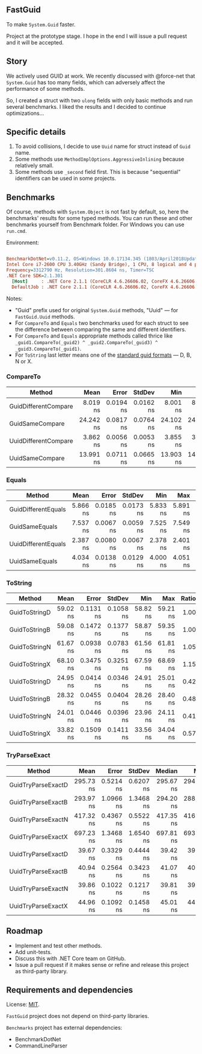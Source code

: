 ## FastGuid

To make ```System.Guid``` faster.

Project at the prototype stage. I hope in the end I will issue a pull request and it will be accepted.

## Story

We actively used GUID at work.
We recently discussed with @force-net that ```System.Guid``` has too many fields,
which can adversely affect the performance of some methods.

So, I created a struct with two ```ulong``` fields with only basic methods and run several benchmarks.
I liked the results and I decided to continue optimizations...

## Specific details

1. To avoid collisions, I decide to use ```Uuid``` name for struct instead of ```Guid``` name.
2. Some methods use ```MethodImplOptions.AggressiveInlining``` because relatively small.
3. Some methods use ```_second``` field first. This is because "sequential" identifiers can be used in some projects.

## Benchmarks

Of course, methods with ```System.Object``` is not fast by default, so, here the benchmarks' results for some typed methods.
You can run these and other benchmarks yourself from Benchmark folder. For Windows you can use ```run.cmd```.

Environment:

``` ini

BenchmarkDotNet=v0.11.2, OS=Windows 10.0.17134.345 (1803/April2018Update/Redstone4)
Intel Core i7-2600 CPU 3.40GHz (Sandy Bridge), 1 CPU, 8 logical and 4 physical cores
Frequency=3312790 Hz, Resolution=301.8604 ns, Timer=TSC
.NET Core SDK=2.1.301
  [Host]     : .NET Core 2.1.1 (CoreCLR 4.6.26606.02, CoreFX 4.6.26606.05), 64bit RyuJIT
  DefaultJob : .NET Core 2.1.1 (CoreCLR 4.6.26606.02, CoreFX 4.6.26606.05), 64bit RyuJIT
```

Notes:

* "Guid" prefix used for original ```System.Guid``` methods, "Uuid" — for ```FastGuid.Uuid``` methods.
* For ```CompareTo``` and ```Equals``` two benchmarks used for each struct to see the difference between comparing the same and different identifiers.
* For ```CompareTo``` and ```Equals``` appropriate methods called thrice like ```_guid1.CompareTo(_guid2) ^ _guid2.CompareTo(_guid3) ^ _guid3.CompareTo(_guid1)```.
* For ```ToString``` last letter means one of the [standard guid formats](https://docs.microsoft.com/en-us/dotnet/api/system.guid.tostring?view=netcore-2.1) — D, B, N or X.

### CompareTo

|               Method |      Mean |     Error |    StdDev |       Min |       Max | Ratio |
|--------------------- |----------:|----------:|----------:|----------:|----------:|------:|
| GuidDifferentCompare |  8.019 ns | 0.0194 ns | 0.0162 ns |  8.001 ns |  8.063 ns |  1.00 |
|      GuidSameCompare | 24.242 ns | 0.0817 ns | 0.0764 ns | 24.102 ns | 24.335 ns |  3.02 |
| UuidDifferentCompare |  3.862 ns | 0.0056 ns | 0.0053 ns |  3.855 ns |  3.870 ns |  0.48 |
|      UuidSameCompare | 13.991 ns | 0.0711 ns | 0.0665 ns | 13.903 ns | 14.110 ns |  1.75 |

### Equals

|              Method |     Mean |     Error |    StdDev |      Min |      Max | Ratio |
|-------------------- |---------:|----------:|----------:|---------:|---------:|------:|
| GuidDifferentEquals | 5.866 ns | 0.0185 ns | 0.0173 ns | 5.833 ns | 5.891 ns |  1.00 |
|      GuidSameEquals | 7.537 ns | 0.0067 ns | 0.0059 ns | 7.525 ns | 7.549 ns |  1.29 |
| UuidDifferentEquals | 2.387 ns | 0.0080 ns | 0.0067 ns | 2.378 ns | 2.401 ns |  0.41 |
|      UuidSameEquals | 4.034 ns | 0.0138 ns | 0.0129 ns | 4.000 ns | 4.051 ns |  0.69 |

### ToString

|        Method |     Mean |     Error |    StdDev |      Min |      Max | Ratio |
|-------------- |---------:|----------:|----------:|---------:|---------:|------:|
| GuidToStringD | 59.02 ns | 0.1131 ns | 0.1058 ns | 58.82 ns | 59.21 ns |  1.00 |
| GuidToStringB | 59.08 ns | 0.1472 ns | 0.1377 ns | 58.87 ns | 59.35 ns |  1.00 |
| GuidToStringN | 61.67 ns | 0.0938 ns | 0.0783 ns | 61.56 ns | 61.81 ns |  1.05 |
| GuidToStringX | 68.10 ns | 0.3475 ns | 0.3251 ns | 67.59 ns | 68.69 ns |  1.15 |
| UuidToStringD | 24.95 ns | 0.0414 ns | 0.0346 ns | 24.91 ns | 25.01 ns |  0.42 |
| UuidToStringB | 28.32 ns | 0.0455 ns | 0.0404 ns | 28.26 ns | 28.40 ns |  0.48 |
| UuidToStringN | 24.01 ns | 0.0446 ns | 0.0396 ns | 23.96 ns | 24.11 ns |  0.41 |
| UuidToStringX | 33.82 ns | 0.1509 ns | 0.1411 ns | 33.56 ns | 34.04 ns |  0.57 |

### TryParseExact

|             Method |      Mean |     Error |    StdDev |    Median |       Min |       Max | Ratio |
|------------------- |----------:|----------:|----------:|----------:|----------:|----------:|------:|
| GuidTryParseExactD | 295.73 ns | 0.5214 ns | 0.6207 ns | 295.67 ns | 294.35 ns | 297.03 ns |  1.00 |
| GuidTryParseExactB | 293.97 ns | 1.0966 ns | 1.3468 ns | 294.20 ns | 288.35 ns | 295.10 ns |  0.99 |
| GuidTryParseExactN | 417.32 ns | 0.4367 ns | 0.5522 ns | 417.35 ns | 416.38 ns | 418.63 ns |  1.41 |
| GuidTryParseExactX | 697.23 ns | 1.3468 ns | 1.6540 ns | 697.81 ns | 693.32 ns | 699.37 ns |  2.36 |
| UuidTryParseExactD |  39.67 ns | 0.3329 ns | 0.4444 ns |  39.42 ns |  39.30 ns |  40.74 ns |  0.13 |
| UuidTryParseExactB |  40.94 ns | 0.2564 ns | 0.3423 ns |  41.07 ns |  40.10 ns |  41.15 ns |  0.14 |
| UuidTryParseExactN |  39.86 ns | 0.1022 ns | 0.1217 ns |  39.81 ns |  39.73 ns |  40.19 ns |  0.13 |
| UuidTryParseExactX |  44.96 ns | 0.1092 ns | 0.1458 ns |  45.01 ns |  44.69 ns |  45.13 ns |  0.15 |

## Roadmap

* Implement and test other methods.
* Add unit-tests.
* Discuss this with .NET Core team on GitHub.
* Issue a pull request if it makes sense or refine and release this project as third-party library.

## Requirements and dependencies

License: [MIT](http://opensource.org/licenses/MIT).

```FastGuid``` project does not depend on third-party libraries.

```Benchmarks``` project has external dependencies:

* BenchmarkDotNet
* CommandLineParser